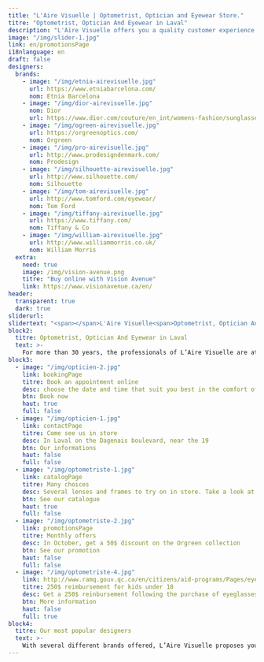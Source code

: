 ```yaml
---
title: "L'Aire Visuelle | Optometrist, Optician and Eyewear Store."
titre: "Optometrist, Optician And Eyewear in Laval"
description: "L'Aire Visuelle offers you a quality customer experience for any eye care. We offer you high-end glasses and frames and offer you the best treatments in Laval."
image: "/img/slider-1.jpg"
link: en/promotionsPage
i18nlanguage: en
draft: false
designers:
  brands:
    - image: "/img/etnia-airevisuelle.jpg"
      url: https://www.etniabarcelona.com/
      nom: Etnia Barcelona
    - image: "/img/dior-airevisuelle.jpg"
      nom: Dior
      url: https://www.dior.com/couture/en_int/womens-fashion/sunglasses
    - image: "/img/ogreen-airevisuelle.jpg"
      url: https://orgreenoptics.com/
      nom: Orgreen
    - image: "/img/pro-airevisuelle.jpg"
      url: http://www.prodesigndenmark.com/
      nom: Prodesign
    - image: "/img/silhouette-airevisuelle.jpg"
      url: http://www.silhouette.com/
      nom: Silhouette
    - image: "/img/tom-airevisuelle.jpg"
      url: http://www.tomford.com/eyewear/
      nom: Tom Ford
    - image: "/img/tiffany-airevisuelle.jpg"
      url: https://www.tiffany.com/
      nom: Tiffany & Co
    - image: "/img/william-airevisuelle.jpg"
      url: http://www.williammorris.co.uk/
      nom: William Morris
  extra:
    need: true
    image: /img/vision-avenue.png
    titre: "Buy online with Vision Avenue"
    link: https://www.visionavenue.ca/en/
header:
  transparent: true
  dark: true
sliderurl: 
slidertext: "<span></span>L'Aire Visuelle<span>Optometrist, Optician And Eyewear in Laval</span>"
block2:
  titre: Optometrist, Optician And Eyewear in Laval
  text: >-
    For more than 30 years, the professionals of L’Aire Visuelle are at your service. This experienced team will guide you towards the best in the industry. With a large inventory of quality frames, you will certainly find one that meets your needs.
block3:
  - image: "/img/opticien-2.jpg"
    link: bookingPage
    titre: Book an appointment online
    desc: choose the date and time that suit you best in the comfort of your home
    btn: Book now
    haut: true
    full: false
  - image: "/img/opticien-1.jpg"
    link: contactPage
    titre: Come see us in store
    desc: In Laval on the Dagenais boulevard, near the 19
    btn: Our informations
    haut: false
    full: false
  - image: "/img/optometriste-1.jpg"
    link: catalogPage
    titre: Many choices
    desc: Several lenses and frames to try on in store. Take a look at our online catalogue for a sneak peek!
    btn: See our catalogue
    haut: true
    full: false
  - image: "/img/optometriste-2.jpg"
    link: promotionsPage
    titre: Monthly offers
    desc: In October, get a 50$ discount on the Orgreen collection
    btn: See our promotion
    haut: false
    full: false
  - image: "/img/optometriste-4.jpg"
    link: http://www.ramq.gouv.qc.ca/en/citizens/aid-programs/Pages/eyeglasses-lenses-children.aspx
    titre: 250$ reimbursement for kids under 18
    desc: Get a 250$ reinbursement following the purchase of eyeglasses or contact lenses for any child under the age of 18.
    btn: More information
    haut: false
    full: true
block4:
  titre: Our most popular designers
  text: >-
    With several different brands offered, L’Aire Visuelle proposes you a wide variety of glasses and frames! Here are some of our most popular brands:
---
```

